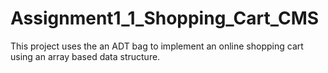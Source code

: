 # Assignment1_1_Shopping_Cart_CMS
This project uses the an ADT bag to implement an online shopping cart using an array based data structure.
